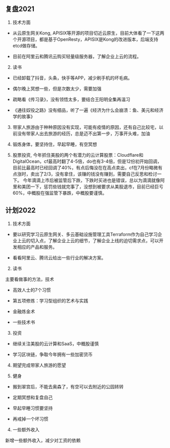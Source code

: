 ## 复盘2021
1. 技术方面

* 从云原生网关Kong, APISIX等开源的项目切近云原生，目前大体看了一下这两个开源项目，都是基于OpenResty，APISIX是Kong的改进版本，后端支持etcd做存储。

* 目前在阿里云和腾讯云购买轻量级服务器，了解企业上云的流程。

2. 读书 

* 已经卸载了抖音，头条，快手等APP，减少刷手机的坏毛病。

* 偶尔晚上冥想一些，但是次数太少，需要加强

* 疏略看《传习录》，没有领悟太多，要结合王阳明全集再温习

* 《通往奴役之路》没有细品，听了一遍《经济为什么会崩溃：鱼、美元和经济学的故事》 

3. 带家人旅游由于种种原因没有实现，可能有疫情的原因，还有自己比较宅，以前没有带家人出去旅游的经历，总是迈不出第一步，万事开头难，加油

4. 锻炼身体，要坚持住，早起早睡，有空冥想

5. 股票投资, 今年抓住美股的两个有潜力的云计算股票：Cloudflare和DigitalOcean，cf最高时翻了4-5倍，do也有3-4倍，但是12份初开始回调，目前比最高时已经回调了40%，有点后悔没在在高点卖出，cf在7月份略微有点涨时，卖出了2/3，没有拿住，该赚的钱没有赚到，需要自己反思和检讨一下。
今年滴滴上市后被监管后下跌，下跌时买进也是错误，总以为滴滴就像阿里和美团一下，惩罚些钱就完事了，没想到被要求从美股退市，目前已经巨亏60%，中概股在强监管下暴跌，中概股要谨慎。

## 计划2022

1. 技术方面

* 要以研究学习云原生网关、多云基础设施管理工具Terraform作为自己学习企业上云的切入点，了解企业上云的细节，了解企业上线的迫切需求点，可以开发相应的产品和服务。

* 看看阿里云、腾讯云给出一些行业的解决方案。

2. 读书

主要看做事的方法，技术

* 高效人士的7个习惯

* 第五项修炼：学习型组织的艺术与实践

* 金融炼金术

* 一些技术书

3. 投资

* 继续关注美股的云计算和SaaS，中概股谨慎

* 学习区块链，争取今年拥有一些加密货币

4. 期望完成带家人旅游的愿望

5. 健身

* 搬到翠宫后，不能去奥森了，有空可以去附近的公园转转

* 定期冥想和复盘自己

* 早起早睡习惯要坚持

* 再戒掉一个坏习惯

4. 一些额外收入

新增一些额外收入，减少对工资的依赖
